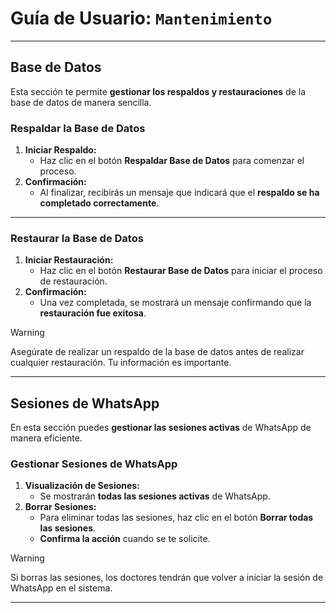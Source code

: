 # Guía de Usuario: `Mantenimiento`

---

## **Base de Datos**

Esta sección te permite **gestionar los respaldos y restauraciones** de la base de datos de manera sencilla.

### **Respaldar la Base de Datos**

1. **Iniciar Respaldo:**
   - Haz clic en el botón **Respaldar Base de Datos** para comenzar el proceso.
2. **Confirmación:**
   - Al finalizar, recibirás un mensaje que indicará que el **respaldo se ha completado correctamente**.

---

### **Restaurar la Base de Datos**

1. **Iniciar Restauración:**
   - Haz clic en el botón **Restaurar Base de Datos** para iniciar el proceso de restauración.
2. **Confirmación:**
   - Una vez completada, se mostrará un mensaje confirmando que la **restauración fue exitosa**.



> [!WARNING]
> Asegúrate de realizar un respaldo de la base de datos antes de realizar cualquier restauración. Tu información es importante.


---

## **Sesiones de WhatsApp**

En esta sección puedes **gestionar las sesiones activas** de WhatsApp de manera eficiente.

### **Gestionar Sesiones de WhatsApp**

1. **Visualización de Sesiones:**
   - Se mostrarán **todas las sesiones activas** de WhatsApp.
2. **Borrar Sesiones:**
   - Para eliminar todas las sesiones, haz clic en el botón **Borrar todas las sesiones**.
   - **Confirma la acción** cuando se te solicite.

> [!WARNING]
> Si borras las sesiones, los doctores tendrán que volver a iniciar la sesión de WhatsApp en el sistema.

---
